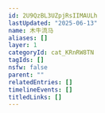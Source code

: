 ```yaml
---
id: 2U9QzBL3UZpjRsIIMAULh
lastUpdated: "2025-06-13"
name: 木牛流马
aliases: []
layer: 1
categoryId: cat_KRnRW8TN
tagIds: []
nsfw: false
parent: ""
relatedEntries: []
timelineEvents: []
titledLinks: []
---
```


